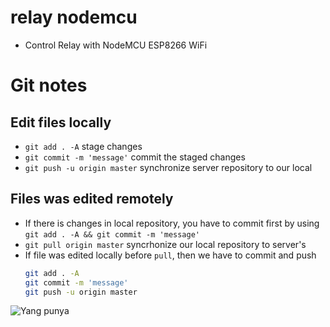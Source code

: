# relay nodemcu 
- Control Relay with NodeMCU ESP8266 WiFi


# Git notes

## Edit files locally

* `git add . -A` stage changes
* `git commit -m 'message'` commit the staged changes
* `git push -u origin master` synchronize server repository to our local

## Files was edited remotely

* If there is changes in local repository, you have to commit first by using `git add . -A && git commit -m 'message'`
* `git pull origin master` syncrhonize our local repository to server's
* If file was edited locally before `pull`, then we have to commit and push
    ```bash
    git add . -A
    git commit -m 'message'
    git push -u origin master
    ```

![Yang punya](https://avatars1.githubusercontent.com/u/10863310?s=460&v=4)

